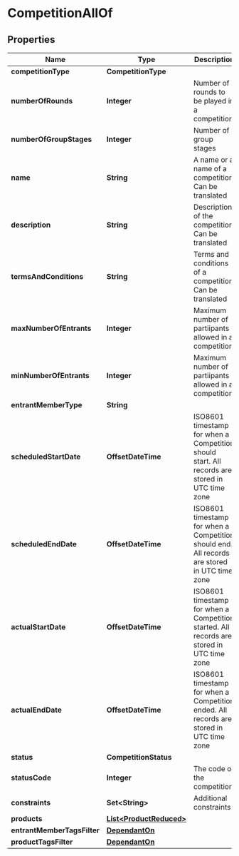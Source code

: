 

# CompetitionAllOf


## Properties

Name | Type | Description | Notes
------------ | ------------- | ------------- | -------------
**competitionType** | **CompetitionType** |  | 
**numberOfRounds** | **Integer** | Number of rounds to be played in a competition | 
**numberOfGroupStages** | **Integer** | Number of group stages |  [optional]
**name** | **String** | A name or a name of a competition. Can be translated | 
**description** | **String** | Description of the competition. Can be translated |  [optional]
**termsAndConditions** | **String** | Terms and conditions of a competition. Can be translated |  [optional]
**maxNumberOfEntrants** | **Integer** | Maximum number of partiipants allowed in a competition |  [optional]
**minNumberOfEntrants** | **Integer** | Maximum number of partiipants allowed in a competition | 
**entrantMemberType** | **String** |  |  [optional]
**scheduledStartDate** | **OffsetDateTime** | ISO8601 timestamp for when a Competition should start. All records are stored in UTC time zone | 
**scheduledEndDate** | **OffsetDateTime** | ISO8601 timestamp for when a Competition should end. All records are stored in UTC time zone | 
**actualStartDate** | **OffsetDateTime** | ISO8601 timestamp for when a Competition started. All records are stored in UTC time zone |  [optional] [readonly]
**actualEndDate** | **OffsetDateTime** | ISO8601 timestamp for when a Competition ended. All records are stored in UTC time zone |  [optional] [readonly]
**status** | **CompetitionStatus** |  | 
**statusCode** | **Integer** | The code of the competition |  [optional] [readonly]
**constraints** | **Set&lt;String&gt;** | Additional constraints | 
**products** | [**List&lt;ProductReduced&gt;**](ProductReduced.md) |  | 
**entrantMemberTagsFilter** | [**DependantOn**](DependantOn.md) |  |  [optional]
**productTagsFilter** | [**DependantOn**](DependantOn.md) |  |  [optional]




